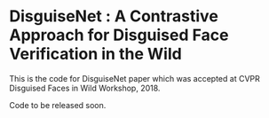 # DisguiseNet : A Contrastive Approach for Disguised Face Verification in the Wild 
This is the code for DisguiseNet paper which was accepted at CVPR Disguised Faces in Wild Workshop, 2018. 

Code to be released soon.
